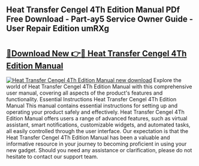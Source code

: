 ## Heat Transfer Cengel 4Th Edition Manual PDf Free Download - Part-ay5 Service Owner Guide - User Repair Edition umRXg

# <h2><a href="http://bc63110.oget.top/?id=Heat+Transfer+Cengel+4Th+Edition+Manual">🔗Download New 👉🔴 Heat Transfer Cengel 4Th Edition Manual</a></h2>

[![Heat Transfer Cengel 4Th Edition Manual new download](https://i.imgur.com/5g1atiW.png)](http://bc63110.oget.top/?id=Heat+Transfer+Cengel+4Th+Edition+Manual)
Explore the world of Heat Transfer Cengel 4Th Edition Manual with this comprehensive user manual, covering all aspects of the product's features and functionality. Essential Instructions Heat Transfer Cengel 4Th Edition Manual This manual contains essential instructions for setting up and operating your product safely and effectively. Heat Transfer Cengel 4Th Edition Manual offers users a range of advanced features, such as virtual assistant, smart notifications, customizable widgets, and automated tasks, all easily controlled through the user interface. Our expectation is that the Heat Transfer Cengel 4Th Edition Manual has been a valuable and informative resource in your journey to becoming proficient in using your new gadget. Should you need any assistance or clarification, please do not hesitate to contact our support team.
